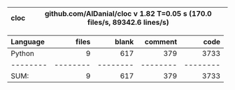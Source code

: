 cloc|github.com/AlDanial/cloc v 1.82  T=0.05 s (170.0 files/s, 89342.6 lines/s)
--- | ---

Language|files|blank|comment|code
:-------|-------:|-------:|-------:|-------:
Python|9|617|379|3733
--------|--------|--------|--------|--------
SUM:|9|617|379|3733
